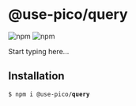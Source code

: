 # @use-pico/query

![npm](https://img.shields.io/npm/v/%40use-pico%2Fquery)
![npm](https://deno.bundlejs.com/badge?q=@use-pico/query@^2.0.0&treeshake=[*])

Start typing here...

## Installation

<tabs>
    <tab title="npm">
        <code>$ npm i @use-pico/<b>query</b></code>
    </tab>
</tabs>
